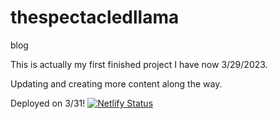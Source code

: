 # thespectacledllama
blog

This is actually my first finished project I have now 3/29/2023.

Updating and creating more content along the way.




Deployed on 3/31!
[![Netlify Status](https://api.netlify.com/api/v1/badges/e0101baf-a4c4-4ee7-89ab-74000c3ca9c1/deploy-status)](https://app.netlify.com/sites/thespectacledllama/deploys)
